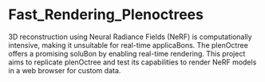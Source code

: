 # Fast_Rendering_Plenoctrees
3D reconstruction using Neural Radiance Fields (NeRF) is computationally intensive, making it unsuitable for real-time applicaBons. The plenOctree offers a promising soluBon by enabling real-time rendering. This project aims to replicate plenOctree and test its capabilities to render NeRF models in a web browser for custom data.

